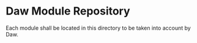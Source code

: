 Daw Module Repository
=======================

Each module shall be located in this directory to be taken into account by Daw.
